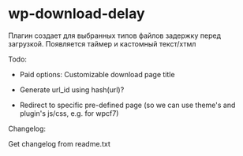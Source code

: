 # wp-download-delay

Плагин создает для выбранных типов файлов задержку перед загрузкой. Появляется таймер и кастомный текст/хтмл

Todo: 
* Paid options: Customizable download page title

* Generate url_id using hash(url)?
* Redirect to specific pre-defined page (so we can use theme's and plugin's js/css, e.g. for wpcf7)

Changelog:

Get changelog from readme.txt